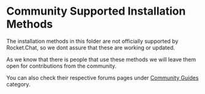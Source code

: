 # Community Supported Installation Methods

The installation methods in this folder are not officially supported by Rocket.Chat, so we dont assure that these are working or updated.

As we know that there is people that use these methods we will leave them open for contributions from the community.

You can also check their respective forums pages under [Community Guides](https://forums.rocket.chat/c/community-guides) category.